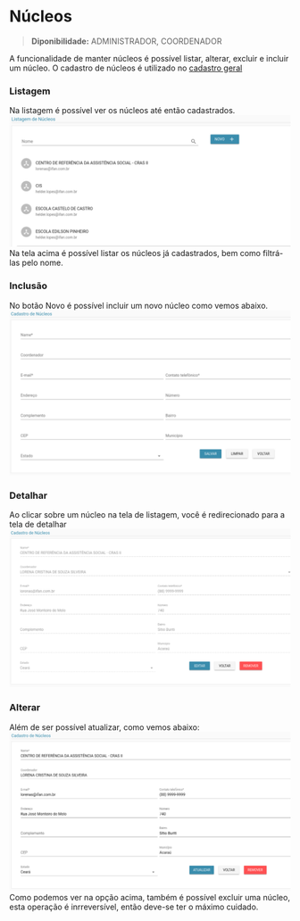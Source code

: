 # Núcleos

> **Diponibilidade:**
> ADMINISTRADOR, COORDENADOR

A funcionalidade de manter núcleos é possível listar, alterar, excluir e incluir um núcleo. O cadastro de núcleos é utilizado no [cadastro geral](./cadastro-geral.md)

### Listagem
Na listagem é possível ver os núcleos até então cadastrados.
![listagem](./img/nucleos/listagem.png)
Na tela acima é possível listar os núcleos já cadastrados, bem como filtrá-las pelo nome.

### Inclusão
 No botão Novo é possível incluir um novo núcleo como vemos abaixo.
![incluir](./img/nucleos/cadastrar.png)

### Detalhar
Ao clicar sobre um núcleo na tela de listagem, você é redirecionado para a tela de detalhar
![detalhar](./img/nucleos/detalhar.png)

### Alterar
Além de ser possível atualizar, como vemos abaixo:
![alterar](./img/nucleos/atualizar.png)
Como podemos ver na opção acima, também é possível excluir uma núcleo, esta operação é inrreversível, então deve-se ter o máximo cuidado.